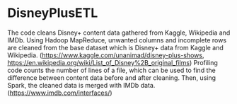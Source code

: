 # DisneyPlusETL

The code cleans Disney+ content data gathered from Kaggle, Wikipedia and IMDb.
Using Hadoop MapReduce, unwanted columns and incomplete rows are cleaned from the base dataset which is Disney+ data from Kaggle and Wikipedia. (https://www.kaggle.com/unanimad/disney-plus-shows, https://en.wikipedia.org/wiki/List_of_Disney%2B_original_films)
Profiling code counts the number of lines of a file, which can be used to find the difference between content data before and after cleaning.
Then, using Spark, the cleaned data is merged with IMDb data. (https://www.imdb.com/interfaces/)
